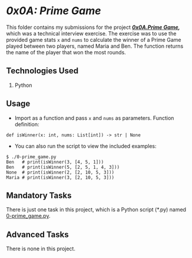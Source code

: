 # ___0x0A: Prime Game___
This folder contains my submissions for the project ___[0x0A.Prime Game](https://intranet.alxswe.com/projects/1222),___ which was a technical interview exercise. The exercise was to use the provided game stats `x` and `nums` to calculate the winner of a Prime Game played between two players, named Maria and Ben. The function returns the name of the player that won the most rounds.

## Technologies Used
1. Python

## Usage
 * Import as a function and pass `x` and `nums` as parameters. Function definition:
```
def isWinner(x: int, nums: List[int]) -> str | None
```

 * You can also run the script to view the included examples:
```
$ ./0-prime_game.py
Ben   # print(isWinner(3, [4, 5, 1]))
Ben   # print(isWinner(5, [2, 5, 1, 4, 3]))
None  # print(isWinner(2, [2, 10, 5, 3]))
Maria # print(isWinner(3, [2, 10, 5, 3]))
```

## Mandatory Tasks
There is just one task in this project, which is a Python script (*.py) named [0-prime_game.py](0-prime_game.py).

## Advanced Tasks
There is none in this project.
